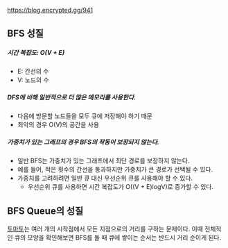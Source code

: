 https://blog.encrypted.gg/941

## BFS 성질

##### 시간 복잡도: O(V + E)
- E: 간선의 수
- V: 노드의 수

##### DFS에 비해 일반적으로 더 많은 메모리를 사용한다.
- 다음에 방문할 노드들을 모두 큐에 저장해야 하기 때문
- 최악의 경우 O(V)의 공간을 사용

##### 가중치가 있는 그래프의 경우 BFS의 작동이 보장되지 않는다.
- 일반 BFS는 가중치가 있는 그래프에서 최단 경로를 보장하지 않는다.
- 예를 들어, 적은 횟수의 간선을 통과하지만 가중치가 큰 경로가 선택될 수 있다.
- 가중치를 고려하려면 일반 큐 대신 우선순위 큐를 사용해야 할 수 있다.
	- 우선순위 큐를 사용하면 시간 복잡도가 O((V + E)logV)로 증가할 수 있다.

## BFS Queue의 성질

[토마토](https://www.acmicpc.net/problem/7569)는 여러 개의 시작점에서 모든 지점으로의 거리를 구하는 문제이다.
이때 전체적인 큐의 모양을 확인해보면 BFS를 돌 때 큐에 쌓이는 순서는 반드시 거리 순이게 된다.